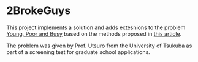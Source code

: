 # 2BrokeGuys

This project implements a solution and adds extesnions to the problem [Young, Poor and Busy](https://jag-icpc.org/?2001%2FContest%2F函館大会%2FProblem%20F) based on the methods proposed in [this article](https://ndlsearch.ndl.go.jp/books/R000000004-I6464982).

The problem was given by Prof. Utsuro from the University of Tsukuba as part of a screening test for graduate school applications.
